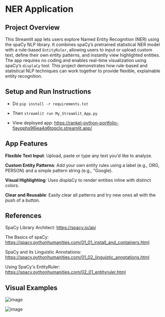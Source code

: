 # NER Application
## Project Overview
This Streamlit app lets users explore Named Entity Recognition (NER) using the spaCy NLP library. It combines spaCy’s pretrained statistical NER model with a rule-based `EntityRuler`, allowing users to input or upload custom text, define their own entity patterns, and instantly view highlighted entities. The app requires no coding and enables real-time visualization using spaCy’s `displaCy` tool. This project demonstrates how rule-based and statistical NLP techniques can work together to provide flexible, explainable entity recognition.

## Setup and Run Instructions
- Do `pip install -r requirements.txt`

- Then `streamlit run My_Streamlit_App.py`

- View deployed app: https://rankel-python-portfolio-fjaypphs96jea4q6tqqclo.streamlit.app/
## App Features
**Flexible Text Input**: Upload, paste or type any text you'd like to analyze.

**Custom Entity Patterns**: Add your own entity rules using a label (e.g., ORG, PERSON) and a simple pattern string (e.g., "Google).

**Visual Highlighting**: Uses displaCy to render entities inline with distinct colors.

**Clear and Reusable**: Easily clear all patterns and try new ones all with the push of a button.
## References
SpaCy Library Architect: https://spacy.io/api

The Basics of spaCy: https://spacy.pythonhumanities.com/01_01_install_and_containers.html

SpaCy and its Linguistic Annotations: https://spacy.pythonhumanities.com/01_02_linguistic_annotations.html

Using SpaCy's EntityRuler: https://spacy.pythonhumanities.com/02_01_entityruler.html
## Visual Examples
![image](https://github.com/user-attachments/assets/a7cca8dd-d336-460d-b81d-2ab53f48e197)

![image](https://github.com/user-attachments/assets/2eef9bf1-ff59-4e3b-a91e-3260d43446a2)


